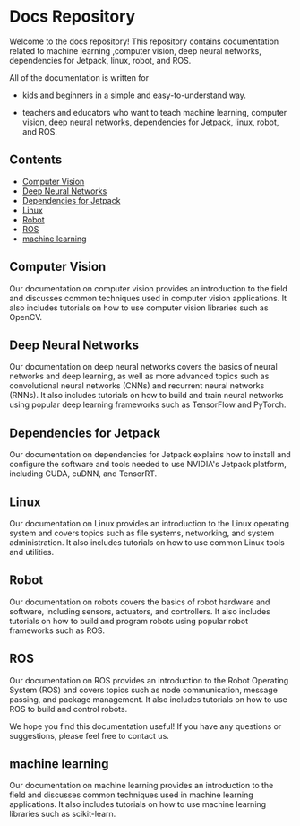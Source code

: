 # Docs Repository

Welcome to the docs repository! This repository contains documentation related to machine learning ,computer vision, deep neural networks, dependencies for Jetpack, linux, robot, and ROS.

All of the documentation is written for 

- kids and beginners in a simple and easy-to-understand way.

- teachers and educators who want to teach machine learning, computer vision, deep neural networks, dependencies for Jetpack, linux, robot, and ROS. 

## Contents

- [Computer Vision](https://github.com/arieldo/MorBot/tree/main/docs/computer%20vision)
- [Deep Neural Networks](https://github.com/arieldo/MorBot/tree/main/docs/deep%20neural%20networks)
- [Dependencies for Jetpack](https://github.com/arieldo/MorBot/tree/main/docs/dependencies/jetpack)
- [Linux](https://github.com/arieldo/MorBot/tree/main/docs/linux)
- [Robot](https://github.com/arieldo/MorBot/tree/main/docs/robot)
- [ROS](https://github.com/arieldo/MorBot/tree/main/docs/ros)
- [machine learning](https://github.com/arieldo/MorBot/tree/main/docs/machine%20learning)

## Computer Vision

Our documentation on computer vision provides an introduction to the field and discusses common techniques used in computer vision applications. It also includes tutorials on how to use computer vision libraries such as OpenCV.

## Deep Neural Networks

Our documentation on deep neural networks covers the basics of neural networks and deep learning, as well as more advanced topics such as convolutional neural networks (CNNs) and recurrent neural networks (RNNs). It also includes tutorials on how to build and train neural networks using popular deep learning frameworks such as TensorFlow and PyTorch.

## Dependencies for Jetpack

Our documentation on dependencies for Jetpack explains how to install and configure the software and tools needed to use NVIDIA's Jetpack platform, including CUDA, cuDNN, and TensorRT.

## Linux

Our documentation on Linux provides an introduction to the Linux operating system and covers topics such as file systems, networking, and system administration. It also includes tutorials on how to use common Linux tools and utilities.

## Robot

Our documentation on robots covers the basics of robot hardware and software, including sensors, actuators, and controllers. It also includes tutorials on how to build and program robots using popular robot frameworks such as ROS.

## ROS

Our documentation on ROS provides an introduction to the Robot Operating System (ROS) and covers topics such as node communication, message passing, and package management. It also includes tutorials on how to use ROS to build and control robots.

We hope you find this documentation useful! If you have any questions or suggestions, please feel free to contact us.

## machine learning

Our documentation on machine learning provides an introduction to the field and discusses common techniques used in machine learning applications. It also includes tutorials on how to use machine learning libraries such as scikit-learn.


